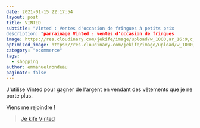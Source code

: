 ```yaml
---
date: 2021-01-15 22:17:54
layout: post
title: VINTED
subtitle: "Vinted : Ventes d'occasion de fringues à petits prix
description: "parrainage Vinted : ventes d'occasion de fringues
image: https://res.cloudinary.com/jekife/image/upload/w_1000,ar_16:9,c_fill,g_auto,e_sharpen/v1610999652/vinted_eeunti.jpg
optimized_image: https://res.cloudinary.com/jekife/image/upload/w_1000,ar_16:9,c_fill,g_auto,e_sharpen/v1610999652/vinted_eeunti.jpg
category: "ecommerce"
tags:
  - shopping
author: emmanuelrondeau
paginate: false
---
```


J'utilise Vinted pour gagner de l'argent en vendant des vêtements que je ne porte plus.

Viens me rejoindre ! 
> [Je kife Vinted](https://www.vinted.fr/invite/rondeau3)
